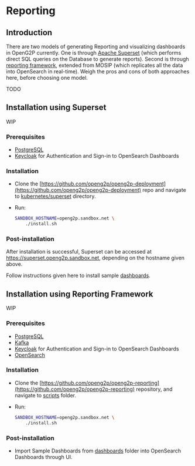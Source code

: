 # Reporting

## Introduction

There are two models of generating Reporting and visualizing dashboards in OpenG2P currently. One is through [Apache Superset](https://superset.apache.org/) (which performs direct SQL queries on the Database to generate reports). Second is through [reporting framework](https://github.com/openg2p/openg2p-reporting), extended from MOSIP (which replicates all the data into OpenSearch in real-time). Weigh the pros and cons of both approaches here, before choosing one model.

TODO

## Installation using Superset

WIP

### Prerequisites

* [PostgreSQL](../external-components-setup/postgresql-server-deployment.md)
* [Keycloak](../external-components-setup/keycloak-deployment.md) for Authentication and Sign-in to OpenSearch Dashboards

### Installation

* Clone the [https://github.com/openg2p/openg2p-deployment](https://github.com/openg2p/openg2p-deployment) repo and navigate to [kubernetes/superset](https://github.com/OpenG2P/openg2p-deployment/tree/main/kubernetes/superset) directory.
*   Run:

    ```bash
    SANDBOX_HOSTNAME=openg2p.sandbox.net \
        ./install.sh
    ```

### Post-installation

After installation is successful, Superset can be accessed at https://superset.openg2p.sandbox.net, depending on the hostname given above.

Follow instructions given here to install sample [dashboards](https://github.com/OpenG2P/openg2p-deployment/tree/main/kubernetes/superset/dashboards).

## Installation using Reporting Framework

WIP

### Prerequisites

* [PostgreSQL](../external-components-setup/postgresql-server-deployment.md)
* [Kafka](../external-components-setup/kafka-deployment.md)
* [Keycloak](../external-components-setup/keycloak-deployment.md) for Authentication and Sign-in to OpenSearch Dashboards
* [OpenSearch](../external-components-setup/logging-and-opensearch-deployment.md)

### Installation

* Clone the [https://github.com/openg2p/openg2p-reporting](https://github.com/openg2p/openg2p-reporting) repository, and navigate to [scripts](https://github.com/openg2p/openg2p-reporting/tree/develop/scripts) folder.
*   Run:

    ```bash
    SANDBOX_HOSTNAME=openg2p.sandbox.net \
        ./install.sh
    ```

### Post-installation

* Import Sample Dashboards from [dashboards](https://github.com/openg2p/openg2p-reporting/tree/develop/dashboards) folder into OpenSearch Dashboards through UI.
